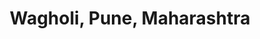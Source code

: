 ---
title: Wagholi, Pune, Maharashtra
url: /wagholi-pune-maharashtra/
latitude: 18.59
longitude: 73.967
---